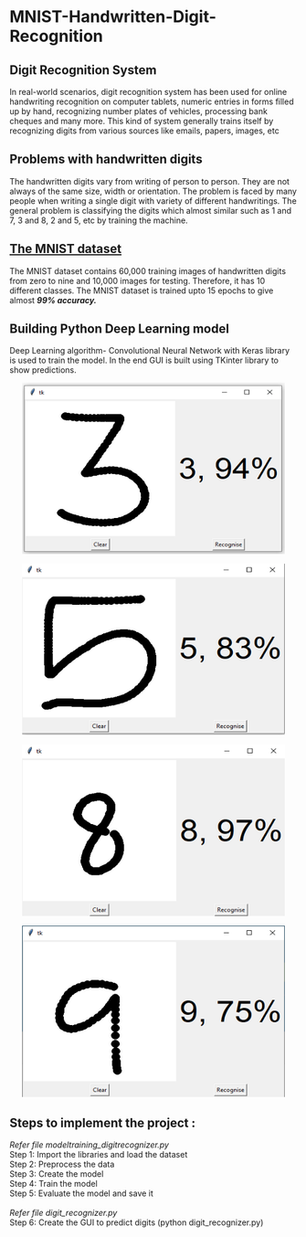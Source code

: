 # MNIST-Handwritten-Digit-Recognition

## Digit Recognition System
In real-world scenarios, digit recognition system has been used for online handwriting recognition on computer tablets, numeric entries in forms filled up by hand, recognizing number plates of vehicles, processing bank cheques and many more. This kind of system generally trains itself by recognizing digits from various sources like emails, papers, images, etc

## Problems with handwritten digits
The handwritten digits vary from writing of person to person. They are not always of the same size, width or orientation. The problem is faced by many people when writing a single digit with variety of different handwritings. The general problem is classifying the digits which almost similar such as 1 and 7, 3 and 8, 2 and 5, etc by training the machine.

## [The MNIST dataset](http://yann.lecun.com/exdb/mnist/)
The MNIST dataset contains 60,000 training images of handwritten digits from zero to nine and 10,000 images for testing. Therefore, it has 10 different classes.
The MNIST dataset is trained upto 15 epochs to give almost ***99% accuracy.***

## Building Python Deep Learning model
Deep Learning algorithm- Convolutional Neural Network with Keras library is used to train the model. In the end GUI is built using TKinter library to show predictions.

<p align="center">
  <img width="460" height="300" src="sample/sample3.png">
</p>

<p align="center">
  <img width="460" height="300" src="sample/sample5.png">
</p>

<p align="center">
  <img width="460" height="300" src="sample/sample8.png">
</p>

<p align="center">
  <img width="460" height="300" src="sample/sample9.png">
</p>

## Steps to implement the project :

*Refer file modeltraining_digitrecognizer.py*
<br/>Step 1: Import the libraries and load the dataset
<br/>Step 2: Preprocess the data
<br/>Step 3: Create the model
<br/>Step 4: Train the model
<br/>Step 5: Evaluate the model and save it
<br/>
<br/>*Refer file digit_recognizer.py*
<br/>Step 6: Create the GUI to predict digits (python digit_recognizer.py)
